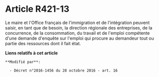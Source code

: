 # Article R421-13

Le maire et l'Office français de l'immigration et de l'intégration peuvent saisir, en tant que de besoin, la direction
régionale des entreprises, de la concurrence, de la consommation, du travail et de l'emploi compétente d'une demande
d'enquête sur l'emploi qui procure au demandeur tout ou partie des ressources dont il fait état.

**Liens relatifs à cet article**

	**Modifié par**:

	  - Décret n°2016-1456 du 28 octobre 2016 - art. 16

